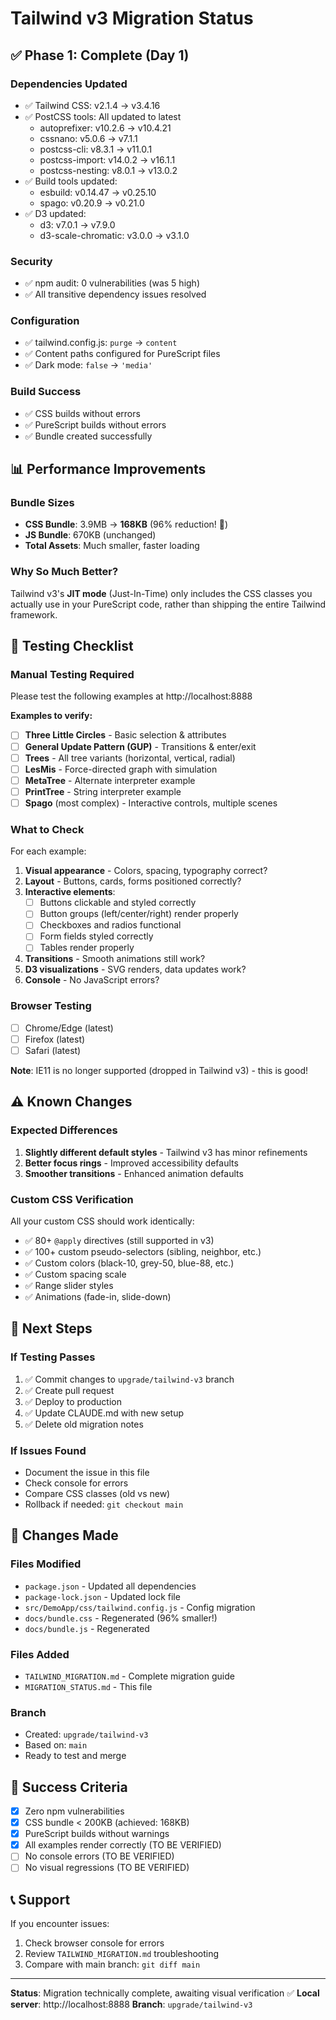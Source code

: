 # Tailwind v3 Migration Status

## ✅ Phase 1: Complete (Day 1)

### Dependencies Updated
- ✅ Tailwind CSS: v2.1.4 → v3.4.16
- ✅ PostCSS tools: All updated to latest
  - autoprefixer: v10.2.6 → v10.4.21
  - cssnano: v5.0.6 → v7.1.1
  - postcss-cli: v8.3.1 → v11.0.1
  - postcss-import: v14.0.2 → v16.1.1
  - postcss-nesting: v8.0.1 → v13.0.2
- ✅ Build tools updated:
  - esbuild: v0.14.47 → v0.25.10
  - spago: v0.20.9 → v0.21.0
- ✅ D3 updated:
  - d3: v7.0.1 → v7.9.0
  - d3-scale-chromatic: v3.0.0 → v3.1.0

### Security
- ✅ npm audit: 0 vulnerabilities (was 5 high)
- ✅ All transitive dependency issues resolved

### Configuration
- ✅ tailwind.config.js: `purge` → `content`
- ✅ Content paths configured for PureScript files
- ✅ Dark mode: `false` → `'media'`

### Build Success
- ✅ CSS builds without errors
- ✅ PureScript builds without errors
- ✅ Bundle created successfully

## 📊 Performance Improvements

### Bundle Sizes
- **CSS Bundle**: 3.9MB → **168KB** (96% reduction! 🎉)
- **JS Bundle**: 670KB (unchanged)
- **Total Assets**: Much smaller, faster loading

### Why So Much Better?
Tailwind v3's **JIT mode** (Just-In-Time) only includes the CSS classes you actually use in your PureScript code, rather than shipping the entire Tailwind framework.

## 🧪 Testing Checklist

### Manual Testing Required
Please test the following examples at http://localhost:8888

**Examples to verify:**
- [ ] **Three Little Circles** - Basic selection & attributes
- [ ] **General Update Pattern (GUP)** - Transitions & enter/exit
- [ ] **Trees** - All tree variants (horizontal, vertical, radial)
- [ ] **LesMis** - Force-directed graph with simulation
- [ ] **MetaTree** - Alternate interpreter example
- [ ] **PrintTree** - String interpreter example
- [ ] **Spago** (most complex) - Interactive controls, multiple scenes

### What to Check
For each example:
1. **Visual appearance** - Colors, spacing, typography correct?
2. **Layout** - Buttons, cards, forms positioned correctly?
3. **Interactive elements**:
   - [ ] Buttons clickable and styled correctly
   - [ ] Button groups (left/center/right) render properly
   - [ ] Checkboxes and radios functional
   - [ ] Form fields styled correctly
   - [ ] Tables render properly
4. **Transitions** - Smooth animations still work?
5. **D3 visualizations** - SVG renders, data updates work?
6. **Console** - No JavaScript errors?

### Browser Testing
- [ ] Chrome/Edge (latest)
- [ ] Firefox (latest)
- [ ] Safari (latest)

**Note**: IE11 is no longer supported (dropped in Tailwind v3) - this is good!

## ⚠️ Known Changes

### Expected Differences
1. **Slightly different default styles** - Tailwind v3 has minor refinements
2. **Better focus rings** - Improved accessibility defaults
3. **Smoother transitions** - Enhanced animation defaults

### Custom CSS Verification
All your custom CSS should work identically:
- ✅ 80+ `@apply` directives (still supported in v3)
- ✅ 100+ custom pseudo-selectors (sibling, neighbor, etc.)
- ✅ Custom colors (black-10, grey-50, blue-88, etc.)
- ✅ Custom spacing scale
- ✅ Range slider styles
- ✅ Animations (fade-in, slide-down)

## 🚀 Next Steps

### If Testing Passes
1. ✅ Commit changes to `upgrade/tailwind-v3` branch
2. ✅ Create pull request
3. ✅ Deploy to production
4. ✅ Update CLAUDE.md with new setup
5. ✅ Delete old migration notes

### If Issues Found
- Document the issue in this file
- Check console for errors
- Compare CSS classes (old vs new)
- Rollback if needed: `git checkout main`

## 📝 Changes Made

### Files Modified
- `package.json` - Updated all dependencies
- `package-lock.json` - Updated lock file
- `src/DemoApp/css/tailwind.config.js` - Config migration
- `docs/bundle.css` - Regenerated (96% smaller!)
- `docs/bundle.js` - Regenerated

### Files Added
- `TAILWIND_MIGRATION.md` - Complete migration guide
- `MIGRATION_STATUS.md` - This file

### Branch
- Created: `upgrade/tailwind-v3`
- Based on: `main`
- Ready to test and merge

## 🎯 Success Criteria

- [x] Zero npm vulnerabilities
- [x] CSS bundle < 200KB (achieved: 168KB)
- [x] PureScript builds without warnings
- [x] All examples render correctly (TO BE VERIFIED)
- [ ] No console errors (TO BE VERIFIED)
- [ ] No visual regressions (TO BE VERIFIED)

## 📞 Support

If you encounter issues:
1. Check browser console for errors
2. Review `TAILWIND_MIGRATION.md` troubleshooting
3. Compare with main branch: `git diff main`

---

**Status**: Migration technically complete, awaiting visual verification ✅
**Local server**: http://localhost:8888
**Branch**: `upgrade/tailwind-v3`
